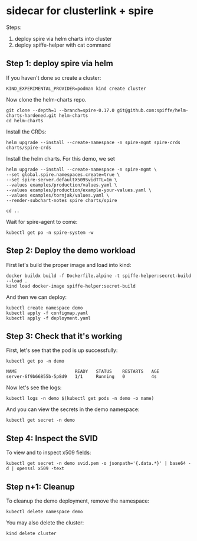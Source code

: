 # sidecar for clusterlink + spire

Steps:
1. deploy spire via helm charts into cluster
2. deploy spiffe-helper with cat command

## Step 1: deploy spire via helm

If you haven't done so create a cluster:

```
KIND_EXPERIMENTAL_PROVIDER=podman kind create cluster
```

Now clone the helm-charts repo. 

```
git clone --depth=1 --branch=spire-0.17.0 git@github.com:spiffe/helm-charts-hardened.git helm-charts
cd helm-charts
```

Install the CRDs:

```
helm upgrade --install --create-namespace -n spire-mgmt spire-crds charts/spire-crds
```

Install the helm charts. For this demo, we set 

```
helm upgrade --install --create-namespace -n spire-mgmt \
--set global.spire.namespaces.create=true \
--set spire-server.defaultX509SvidTTL=1m \
--values examples/production/values.yaml \
--values examples/production/example-your-values.yaml \
--values examples/tornjak/values.yaml \
--render-subchart-notes spire charts/spire

cd ..
```

Wait for spire-agent to come:

```
kubectl get po -n spire-system -w
```


## Step 2: Deploy the demo workload

First let's build the proper image and load into kind:

```
docker buildx build -f Dockerfile.alpine -t spiffe-helper:secret-build --load .
kind load docker-image spiffe-helper:secret-build
```

And then we can deploy:

```
kubectl create namespace demo
kubectl apply -f configmap.yaml
kubectl apply -f deployment.yaml
```

## Step 3: Check that it's working

First, let's see that the pod is up successfully: 

```
kubectl get po -n demo
```

```
NAME                      READY   STATUS    RESTARTS   AGE
server-6f9b66855b-5p8d9   1/1     Running   0          4s
```

Now let's see the logs:

```
kubectl logs -n demo $(kubectl get pods -n demo -o name)
```

And you can view the secrets in the demo namespace:

```
kubectl get secret -n demo
```

## Step 4: Inspect the SVID

To view and to inspect x509 fields:

```
kubectl get secret -n demo svid.pem -o jsonpath='{.data.*}' | base64 -d | openssl x509 -text
```

## Step n+1: Cleanup

To cleanup the demo deployment, remove the namespace:

```
kubectl delete namespace demo
```

You may also delete the cluster:

```
kind delete cluster
```
